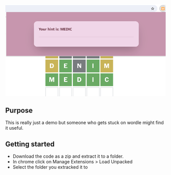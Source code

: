 ![Screenshot](screenshot.png)

## Purpose

This is really just a demo but someone who gets stuck on wordle might find it useful.
## Getting started

- Download the code as a zip and extract it to a folder.
- In chrome click on Manage Extensions > Load Unpacked
- Select the folder you extracked it to